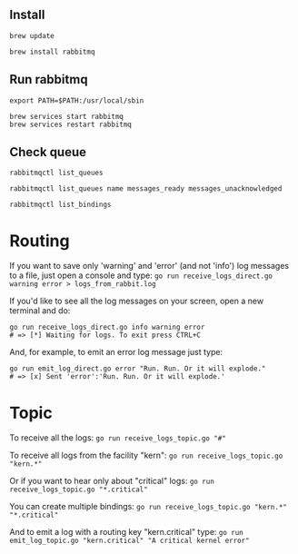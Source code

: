 ﻿## Install

```
brew update
```

```
brew install rabbitmq
```

## Run rabbitmq

```
export PATH=$PATH:/usr/local/sbin
```

```
brew services start rabbitmq
brew services restart rabbitmq
```

## Check queue
```
rabbitmqctl list_queues 
```

```
rabbitmqctl list_queues name messages_ready messages_unacknowledged
```

```
rabbitmqctl list_bindings
```

# Routing
If you want to save only 'warning' and 'error' (and not 'info') log messages to a file, just open a console and type:
```go run receive_logs_direct.go warning error > logs_from_rabbit.log```

If you'd like to see all the log messages on your screen, open a new terminal and do:
```
go run receive_logs_direct.go info warning error
# => [*] Waiting for logs. To exit press CTRL+C
```

And, for example, to emit an error log message just type:
```
go run emit_log_direct.go error "Run. Run. Or it will explode."
# => [x] Sent 'error':'Run. Run. Or it will explode.'
```

# Topic
To receive all the logs:
```go run receive_logs_topic.go "#"```

To receive all logs from the facility "kern":
```go run receive_logs_topic.go "kern.*"```

Or if you want to hear only about "critical" logs:
```go run receive_logs_topic.go "*.critical"```

You can create multiple bindings:
```go run receive_logs_topic.go "kern.*" "*.critical"```

And to emit a log with a routing key "kern.critical" type:
```go run emit_log_topic.go "kern.critical" "A critical kernel error"```
